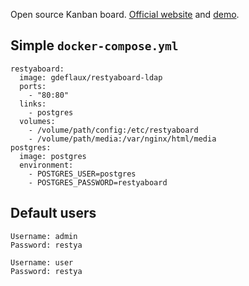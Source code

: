 Open source Kanban board.
[Official website](https://restya.com/board) and [demo](https://restya.com/board/demo).

## Simple `docker-compose.yml`

```
restyaboard:
  image: gdeflaux/restyaboard-ldap
  ports:
    - "80:80"
  links:
    - postgres
  volumes:
    - /volume/path/config:/etc/restyaboard
    - /volume/path/media:/var/nginx/html/media
postgres:
  image: postgres
  environment:
    - POSTGRES_USER=postgres
    - POSTGRES_PASSWORD=restyaboard
```

## Default users

```
Username: admin
Password: restya

Username: user
Password: restya
```
